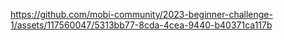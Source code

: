 https://github.com/mobi-community/2023-beginner-challenge-1/assets/117560047/5313bb77-8cda-4cea-9440-b40371ca117b
